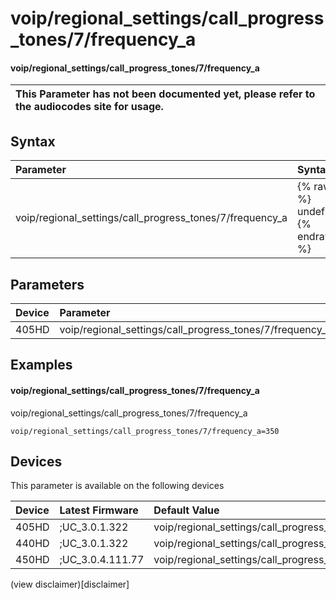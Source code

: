 ﻿---
description: voip/regional_settings/call_progress_tones/7/frequency_a
search:
    keywords: ['voip','regional_settings','call_progress_tones','7','frequency_a']
---

# voip/regional_settings/call_progress_tones/7/frequency_a

#### voip/regional_settings/call_progress_tones/7/frequency_a


| This Parameter has not been documented yet, please refer to the audiocodes site for usage.  |
| :--- |

## Syntax
| Parameter | Syntax |
| :--- | :--- |
|voip/regional_settings/call_progress_tones/7/frequency_a | {% raw %} undefined {% endraw %} |

## Parameters
|Device|Parameter|value|Description|
|:---|:---|:---|:---|
| 405HD | voip/regional_settings/call_progress_tones/7/frequency_a |  |  |

## Examples
#### voip/regional_settings/call_progress_tones/7/frequency_a

voip/regional_settings/call_progress_tones/7/frequency_a

```
voip/regional_settings/call_progress_tones/7/frequency_a=350
```

## Devices
This parameter is available on the following devices

| Device | Latest Firmware | Default Value |
|:---|:---|:---|
| 405HD | ;UC_3.0.1.322 | voip/regional_settings/call_progress_tones/7/frequency_a=350 
| 440HD | ;UC_3.0.1.322 | voip/regional_settings/call_progress_tones/7/frequency_a=350 
| 450HD | ;UC_3.0.4.111.77 | voip/regional_settings/call_progress_tones/7/frequency_a=350 

(view disclaimer)[disclaimer]
